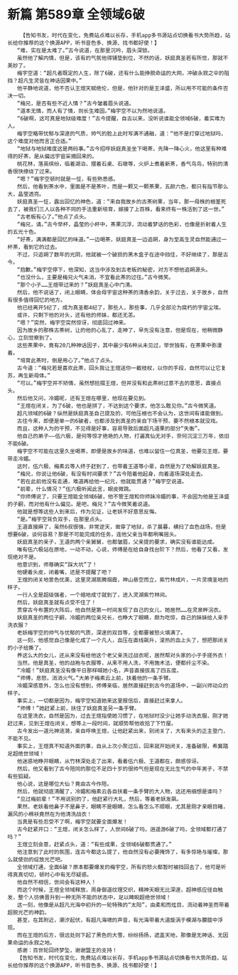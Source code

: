 # 新篇 第589章 全领域6破
        【告知书友，时代在变化，免费站点难以长存，手机app多书源站点切换看书大势所趋，站长给你推荐的这个换源APP，听书音色多、换源、找书都好使！】
       “难，实在是太难了。”古今说道，在那里沉吟，眉头深锁。
       虽然他了解内情，但是，该有的气氛他得铺垫到位，不然的话，妖庭真圣若有所觉，那就不美妙了。
       梅宇空道：“超凡者既定的人生，除了6破，还有什么能挣脱命运的大网，冲破永寂之伞的阻挡？超凡生灵皆在神话因果中。”
       他平静地说道，他不否认王煊天赋绝伦，但是，他针对的是王泽盛，所以用不可能的条件否决一切。
       “梅兄，是否有些不近人情？”古今皱着眉头说道。
       “道本无情，而人有了情，则长生难固。”梅宇空不以为然地说道。
       “6破啊，这可真是地狱级难度！”古今提醒，自古以来，没听说谁能全领域6破，着实难为人。
       梅宇空略带忧郁与深邃的气质，帅气的脸上此时写满不通融，道：“他不是打穿过地狱吗，这个难度对他而言正合适。”
       “地狱与地狱难度这是两码事。”古今招呼妖庭真圣坐下喝茶，先降一降心火，他这里有种难得的好茶，是从偏远宇宙采摘回来的。
       桃花林，落英缤纷，临着湖泊，摆着石桌、石墩等，火炉上煮着新茶，香气鸟鸟，特别的清香很快缭绕了过来。
       “嗯？”梅宇空顿时就是一怔，有些熟悉感。
       然后，他看到茶水中，里面是不是茶叶，而是一颗又一颗茶果，五颜六色，都只有指节那么大，晶莹透亮。
       妖庭真圣一怔，露出回忆的神色，道：“来自我故乡的古茶树果，当年，那一母株的根茎死去了，被我们三人以各种不同的手法重新培育，嫁接了上百株，看来终有一株活到了这一世。”
       “古老板有心了。”他点了点头。
       “梅兄，请。”古今举杯，晶莹的小杯中，茶果沉浮，流动着梦话的色彩，也像是折射着人生的五光十色。
       “好茶，满满都是回忆的味道。”一边喝茶，妖庭真圣一边追朔，身为至高生灵自然能通过一杯茶，看到它的过去。
       不过，只追朔了数年的光阴，他就被一个破损的黑木盒子在途中挡住，不好继续了，那是古今。
       “抱歉。”梅宇空停下，他深知，这当中涉及到古老板的秘密，对方不想他追朔源头。
       “也没什么，主要是梅兄火气未消，不宜看此茶的过往。”古今微笑。
       “那个小子……王煊带过来的？”妖庭真圣心中门清。
       然后，他不说话了，闭上眼睛，体会母宇宙这种茶的清香余韵，关于过去，关于故乡，自然有很多值得回忆的地方。
       他已经离开5纪了，成为真圣都4纪了，那些人，那些事，几乎全部沦为腐朽的宇宙尘埃。
       或许，只剩下他的对头，还有他的师妹，都还无恙。
       “嗯？”突然，梅宇空突然惊讶，彻底回过神来。
       因为故乡的那株古茶树，让的他的心乱了，走神了，早先没有注意，但是现在，他稍微静心，立刻觉察到了。
       这些茶果中，竟有20几种神话因子，其中最少有6种从未见过，举世独有，在茶果中弥漫着。
       “培育此茶时，倒是用心了。”他点了点头。
       古今道：“梅兄若是喜欢此茶，回头我让王煊送你一截枝杈，以你的手段，自然可以让它复苏，再生新母体。”
       “可以。”梅宇空并不矫情，虽然想拾掇王煊，但并没有和此茶树过意不去的意思，直接点头。
       然后他又问，冷媚呢，还有王煊在哪里，他现在要见到。
       “王煊在闭关，为了6破，他也是拼了，不达到这个要求，他怎么敢见你。”古今微笑道。
       超凡领域的6破？纵然是妖庭真圣自己提及的，可他压根也不会认为，这世间有谁能做到。
       古往今来，即便是单一的6破者，也都涉及到真圣的亲自下场干预，要不然根本就没戏。
       而且，这种人为的干预，不见得是好事，容易导致后面超凡道果的部分“失衡”。
       他自己的弟子——伍六极，是何等惊才绝艳的人物，打遍真仙无对手，奈何沉淀三万年，依旧不能6破。
       梅宇空不可能在这里久坐喝茶，即便是故乡的味道，也难以留住一位真圣，他要见王煊，要带走冷媚。
       这时，伍六极、梅素云等人终于赶到了，也带着王道等小辈，自然是为了劝解妖庭真圣。
       “梅兄，你说让他6破，有没有时间要求？”古今陪着他起身，向着道场深处走去。
       “若在此前他没有走通，难道再给他一纪元，他就能贯通？”梅宇空说道。
       “前辈，什么情况？”伍六极听闻此言，眼皮微跳。
       “你师傅说了，只要王煊能全领域6破，他不管王煊和你师妹冷媚的事，不会因为他是王泽盛的子嗣，而对他有什么偏见。是吧，梅兄？”古今微笑着说道。
       他就是想等这些人到来后，作为见证，让老妖不好意思反悔。
       “是。”梅宇空背负双手，在那里点头。
       王道直接麻了，虽然6叔很强，非常逆天，凿穿了地狱，杀了晨暮，横扫了血色战场，但是想要6破，谈何容易？那是不可能完成的任务，连他父亲当年都咧嘴摇头。
       妖庭真圣的亲子，王道的两个亲舅舅，也都皱眉，父亲提的要求，确实没有谁能达成。
       唯有伍六极站在原地，一动不动，心说，师傅是在给自身找台阶下？然后，他看了又看，发现绝对不是。
       他意识到，师尊确实“踩大坑”了！
       他硬着头皮，闭着嘴，还是不提醒了吧？
       王煊的闭关地景色优美，这里灵湖蒸腾烟霞，神山悬空而立，紫竹林成片，一片灵境圣地的样子。
       一行人全是超级强者，一个缩地成寸就到了，进入灵湖紫竹林间。
       然后，妖庭真圣就有点受不住了！
       贯穿古今布置的大阵后，他自然是第一时间发现了自己的女儿，她居然……在灵泉畔浣衣。
       妖庭真圣的两位子嗣，冷媚的两位亲兄长，也睁大了眼睛，颇为吃惊，自己的妹妹给人亲手洗衣服？
       老妖梅宇空的帅气与忧郁的气质，深邃的双目等，全都要被怒火填满了。
       这一刻，他感觉自己像是化成了一个凡人，血压在直线飙升，滚热的血上头了，想把那闭关的小子给撕了。
       养这么大的女儿，还从来没有给他这个老父亲洗过战衣呢，居然帮对头家的小子手搓外衣！
       当然，他是真圣，他的战袍与衣服等，从来不用人洗，不用施术法，便都纤尘不染。
       “冷媚！”妖庭真圣没有像平日那样喊她小名，声音直接拔高了四五度。
       “师傅，息怒，消消火气。”大弟子梅素云上前，扶着他的一条手臂。
       冷媚深感意外，怎么也没有想到，师傅亲临，居然直接赶到古今的道场中，一副兴师动众的样子。
       事实上，一切都是因为，梅宇空知道她来这里报信后，直接赶过来拿人。
       “师傅！”她赶紧上前，扶住了妖庭真圣另一条手臂。
       在这里洗衣，自然是因为，过去王煊指使她习惯了，在地狱时没少让她手动洗衣服，刚才她赶过来，见到王煊在闭关，想等上一段时间，就顺势帮他收拾了下竹屋。
       古今发出一道元神涟漪，亲自呼唤王煊，让他赶紧出来，别闭关了，大有来头的正主登门，不能不见。
       事实上，王煊真不知道外面的事，自从上次小聚过后，回来就开始闭关，准备破限，希冀踏足超绝世领域！
       他迷惑地睁开眼睛，从竹林深处走了出来，看着伍六极、王道都在，颇感惊讶。
       然后，他又看到了古今陪同的那位不足四十岁的很帅气但是现在无比生气的中年男子，不禁有些狐疑。
       他心说，这是哪位大仙？竟由古今作陪。
       然后，他就彻底清醒了，冷媚和梅素云各自扶着一条手臂的大人物，这还用细想是谁吗？
       “见过梅前辈！”不用说别的了，他赶紧行大礼，然后，等着老妖发飙。
       果然，老妖看他鼻子不是鼻子，眼睛不是眼睛，怎么看怎么不顺眼，尤其是刚才亲眼目睹，漏风的小棉袄竟然在为他清洗战衣！
       当真是有些忍受不了啊，梅宇空就要全面爆发！
       古今赶紧开口：“王煊，闭关怎么样了，人世间6破了吗，逍遥游6破了吗，全领域都打通了吗？”
       王煊立刻会意，赶紧点头，道：“有些成果，全领域6破都贯通了。”
       他注意到了此时的氛围，连古今都这么提了，他自然没有必要掩饰了，有多惊艳与璀璨，那么就使劲的绽放光芒吧。
       全领域打通，全面6破？原本都要爆发的梅宇空，所有的怒火都暂时被挡回去了，他可是听得真真切切，顿时心中有无尽疑惑。
       他自然不相信，世间会有这种人！
       而这个时候，王煊全领域释放，周身御道纹理交织，精神天眼无比深邃，超神感应径自触发，整个人彷佛晋升到一种无所不能的状态中，足以睥睨超绝世领域！
       这一刻，他像是从超凡光海中初升的一轮特殊的“太阳”，由柔和而炫目，流动着神圣而带着超脱光芒的神韵。
       甚至，在其附近，潮汐起伏，有超凡海啸的声音，有光海带着大道旋涡于模湖与朦胧中浮现。
       而在王煊的后方，很远处则下起了黑色的大雪，纷纷扬扬，遮盖天地，那像是无神话、无因果命运的永寂之地。
       感谢：百世轮回终梦坠，谢谢盟主的支持！
       【告知书友，时代在变化，免费站点难以长存，手机app多书源站点切换看书大势所趋，站长给你推荐的这个换源APP，听书音色多、换源、找书都好使！】